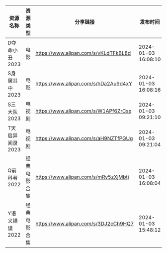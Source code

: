 | 资源名称       | 资源类型   | 分享链接                                 | 发布时间                |
| ---------- | ------ | ------------------------------------ | ------------------- |
| D夺命小丑2023  | 电影     | https://www.alipan.com/s/vKLdTFkBL8d | 2024-01-03 16:08:10 |
| S身居其中2023  | 电影     | https://www.alipan.com/s/hDa2Au9d4xY | 2024-01-03 16:08:16 |
| S三大队2023   | 电视剧    | https://www.alipan.com/s/W1APf6ZrCsx | 2024-01-03 09:21:10 |
| T天启异闻录2023 | 电视剧    | https://www.alipan.com/s/aH9NZTfPGUg | 2024-01-03 09:21:04 |
| Q前科者2022   | 经典电影合集 | https://www.alipan.com/s/mRy5zXjMbtj | 2024-01-03 16:08:04 |
| Y语义错误2022  | 经典电影合集 | https://www.alipan.com/s/3DJ2cCh9HQ7 | 2024-01-03 15:48:12 |
